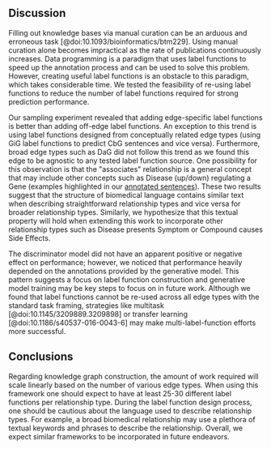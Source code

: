 ## Discussion

Filling out knowledge bases via manual curation can be an arduous and erroneous task [@doi:10.1093/bioinformatics/btm229].
Using manual curation alone becomes impractical as the rate of publications continuously increases.
Data programming is a paradigm that uses label functions to speed up the annotation process and can be used to solve this problem.
However, creating useful label functions is an obstacle to this paradigm, which takes considerable time.
We tested the feasibility of re-using label functions to reduce the number of label functions required for strong prediction performance.

Our sampling experiment revealed that adding edge-specific label functions is better than adding off-edge label functions.
An exception to this trend is using label functions designed from conceptually related edge types (using GiG label functions to predict CbG sentences and vice versa).
Furthermore, broad edge types such as DaG did not follow this trend as we found this edge to be agnostic to any tested label function source.
One possibility for this observation is that the "associates" relationship is a general concept that may include other concepts such as Disease (up/down) regulating a Gene (examples highlighted in our [annotated sentences](https://github.com/greenelab/text_mined_hetnet_manuscript/tree/master/supplementary_materials/annotated_sentences)).
These two results suggest that the structure of biomedical language contains similar text when describing straightforward relationship types and vice versa for broader relationship types.
Similarly, we hypothesize that this textual property will hold when extending this work to incorporate other relationship types such as  Disease presents Symptom or Compound causes Side Effects.

The discriminator model did not have an apparent positive or negative effect on performance; however, we noticed that performance heavily depended on the annotations provided by the generative model.
This pattern suggests a focus on label function construction and generative model training may be key steps to focus on in future work.
Although we found that label functions cannot be re-used across all edge types with the standard task framing, strategies like multitask [@doi:10.1145/3209889.3209898] or transfer learning [@doi:10.1186/s40537-016-0043-6] may make multi-label-function efforts more successful.

## Conclusions

Regarding knowledge graph construction, the amount of work required will scale linearly based on the number of various edge types.
When using this framework one should expect to have at least 25-30 different label functions per relationship type.
During the label function design process, one should be cautious about the language used to describe relationship types.
For example, a broad biomedical relationship may use a plethora of textual keywords and phrases to describe the relationship.
Overall, we expect similar frameworks to be incorporated in future endeavors.

